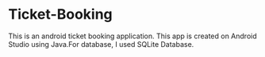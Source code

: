 # Ticket-Booking
This is an android ticket booking application. This app is created on Android Studio using Java.For database, I used SQLite Database.
